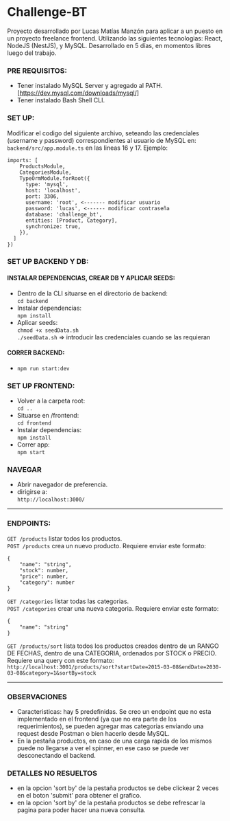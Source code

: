# Challenge-BT
Proyecto desarrollado por Lucas Matías Manzón para aplicar a un puesto en un proyecto freelance frontend.
Utilizando las siguientes tecnologias: React, NodeJS (NestJS), y MySQL.
Desarrollado en 5 días, en momentos libres luego del trabajo.

### PRE REQUISITOS:
- Tener instalado MySQL Server y agregado al PATH.
[https://dev.mysql.com/downloads/mysql/]
- Tener instalado Bash Shell CLI.

### SET UP:
Modificar el codigo del siguiente archivo, seteando las credenciales (username y password) correspondientes al usuario de MySQL en:
`backend/src/app.module.ts` en las lineas 16 y 17. Ejemplo:

```
imports: [
    ProductsModule,
    CategoriesModule,
    TypeOrmModule.forRoot({
      type: 'mysql',
      host: 'localhost',
      port: 3306,
      username: 'root', <------- modificar usuario
      password: 'lucas', <------ modificar contraseña
      database: 'challenge_bt',
      entities: [Product, Category],
      synchronize: true,
    }),
  ]
})
```

### SET UP BACKEND Y DB:
#### INSTALAR DEPENDENCIAS, CREAR DB Y APLICAR SEEDS:
- Dentro de la CLI situarse en el directorio de backend: <br/>
`cd backend`
- Instalar dependencias: <br/>
`npm install`
- Aplicar seeds: <br/>
`chmod +x seedData.sh` <br/>
`./seedData.sh` => introducir las credenciales cuando se las requieran

#### CORRER BACKEND:
- `npm run start:dev`

### SET UP FRONTEND:
- Volver a la carpeta root: <br/>
`cd ..`
- Situarse en /frontend: <br/>
`cd frontend`
- Instalar dependencias: <br/>
`npm install` <br/>
- Correr app: <br/>
`npm start`

### NAVEGAR
- Abrir navegador de preferencia.
- dirigirse a: <br/>
`http://localhost:3000/`

<hr/>

### ENDPOINTS:
`GET /products` listar todos los productos. <br/>
`POST /products` crea un nuevo producto. Requiere enviar este formato:
``` 
{ 
    "name": "string",
    "stock": number,
    "price": number,
    "category": number
}
```

`GET /categories` listar todas las categorias. <br/>
`POST /categories` crear una nueva categoria. Requiere enviar este formato:
```
{
    "name": "string"
}
```

`GET /products/sort` lista todos los productos creados dentro de un RANGO DE FECHAS, dentro de una CATEGORIA, ordenados por STOCK o PRECIO. <br/>
Requiere una query con este formato: <br/>
```http://localhost:3001/products/sort?startDate=2015-03-08&endDate=2030-03-08&category=1&sortBy=stock```

<hr/>

### OBSERVACIONES
- Caracteristicas: hay 5 predefinidas. Se creo un endpoint que no esta implementado en el frontend (ya que no 
era parte de los requerimientos), se pueden agregar mas categorias enviando una request desde Postman 
o bien hacerlo desde MySQL.
- En la pestaña productos, en caso de una carga rapida de los mismos puede no llegarse a ver el spinner, 
en ese caso se puede ver desconectando el backend.

### DETALLES NO RESUELTOS
- en la opcion 'sort by' de la pestaña productos se debe clickear 2 veces en el boton 'submit' para obtener el grafico.
- en la opcion 'sort by' de la pestaña productos se debe refrescar la pagina para poder hacer una nueva consulta.
